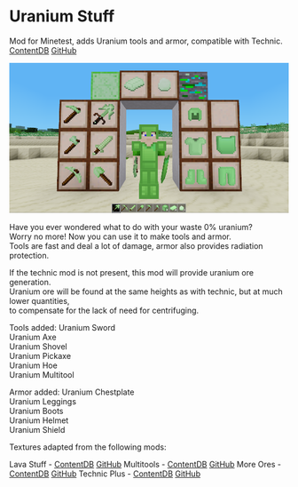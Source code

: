 # Uranium Stuff
Mod for Minetest, adds Uranium tools and armor, compatible with Technic.  
[ContentDB](https://content.minetest.net/packages/Epoxum/uraniumstuff/) [GitHub](https://github.com/cermak-petr/uraniumstuff)

![Screenshot](screenshot.png "Screenshot")

Have you ever wondered what to do with your waste 0% uranium?  
Worry no more! Now you can use it to make tools and armor.  
Tools are fast and deal a lot of damage, armor also provides radiation protection.  

If the technic mod is not present, this mod will provide uranium ore generation.  
Uranium ore will be found at the same heights as with technic, but at much lower quantities,  
to compensate for the lack of need for centrifuging.  

Tools added:
Uranium Sword  
Uranium Axe  
Uranium Shovel  
Uranium Pickaxe  
Uranium Hoe  
Uranium Multitool  
    
Armor added:
Uranium Chestplate  
Uranium Leggings  
Uranium Boots  
Uranium Helmet  
Uranium Shield  


Textures adapted from the following mods:  

Lava Stuff - [ContentDB](https://content.minetest.net/packages/Lone_Wolf/lavastuff/) [GitHub](https://github.com/minetest-mods/lavastuff)
Multitools - [ContentDB](https://content.minetest.net/packages/ChimneySwift/multitools/) [GitHub](https://github.com/ChimneySwift/multitools)
More Ores - [ContentDB](https://content.minetest.net/packages/Calinou/moreores/) [GitHub](https://github.com/minetest-mods/moreores)
Technic Plus - [ContentDB](https://content.minetest.net/packages/mt-mods/technic_plus/) [GitHub](https://github.com/mt-mods/technic)
